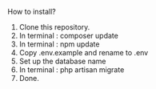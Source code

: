 How to install?

1. Clone this repository.
2. In terminal : composer update
3. In terminal : npm update
4. Copy .env.example and rename to .env
5. Set up the database name
6. In terminal : php artisan migrate
7. Done.
